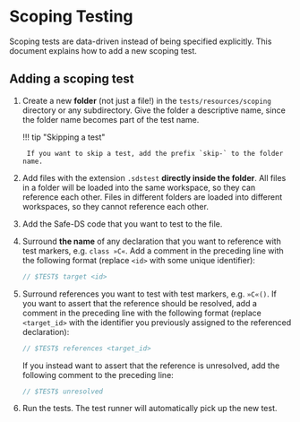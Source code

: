 # Scoping Testing

Scoping tests are data-driven instead of being specified explicitly. This document explains how to add a new scoping
test.

## Adding a scoping test

1. Create a new **folder** (not just a file!) in the `tests/resources/scoping` directory or any
   subdirectory. Give the folder a descriptive name, since the folder name becomes part of the test name.

    !!! tip "Skipping a test"

        If you want to skip a test, add the prefix `skip-` to the folder name.

2. Add files with the extension `.sdstest` **directly inside
   the folder**. All files in a folder will be loaded into the same workspace, so they can
   reference each other. Files in different folders are loaded into different workspaces, so they cannot reference each other.
3. Add the Safe-DS code that you want to test to the file.
4. Surround **the name** of any declaration that you want to reference with test markers, e.g. `class »C«`. Add a
   comment in the preceding line with the following format (replace `<id>` with some unique identifier):
    ```ts
    // $TEST$ target <id>
    ```
5. Surround references you want to test with test markers, e.g. `»C«()`. If you want to assert that the reference should be resolved,
   add a comment in the preceding line with the following format (replace `<target_id>` with the identifier you previously
   assigned to the referenced declaration):

    ```ts
    // $TEST$ references <target_id>
    ```
   If you instead want to assert that the reference is unresolved, add the following comment to the preceding line:
    ```ts
    // $TEST$ unresolved
    ```
6. Run the tests. The test runner will automatically pick up the new test.
